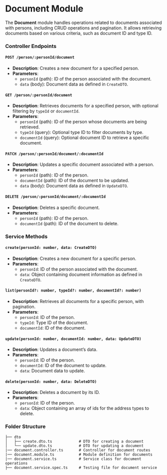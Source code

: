 # Document Module

The **Document** module handles operations related to documents associated with persons, including CRUD operations and pagination. It allows retrieving documents based on various criteria, such as document ID and type ID.

### Controller Endpoints

#### `POST /person/:personId/document`

- **Description**: Creates a new document for a specified person.
- **Parameters**:
  - `personId` (path): ID of the person associated with the document.
  - `data` (body): Document data as defined in `CreateDTO`.

#### `GET /person/:personId/document`

- **Description**: Retrieves documents for a specified person, with optional filtering by `typeId` or `documentId`.
- **Parameters**:
  - `personId` (path): ID of the person whose documents are being retrieved.
  - `typeId` (query): Optional type ID to filter documents by type.
  - `documentId` (query): Optional document ID to retrieve a specific document.

#### `PATCH /person/:personId/document/:documentId`

- **Description**: Updates a specific document associated with a person.
- **Parameters**:
  - `personId` (path): ID of the person.
  - `documentId` (path): ID of the document to be updated.
  - `data` (body): Document data as defined in `UpdateDTO`.

#### `DELETE /person/:personId/document/:documentId`

- **Description**: Deletes a specific document.
- **Parameters**:
  - `personId` (path): ID of the person.
  - `documentId` (path): ID of the document to delete.

### Service Methods

#### `create(personId: number, data: CreateDTO)`

- **Description**: Creates a new document for a specific person.
- **Parameters**:
  - `personId`: ID of the person associated with the document.
  - `data`: Object containing document information as defined in `CreateDTO`.

#### `list(personId?: number, typeId?: number, documentId?: number)`

- **Description**: Retrieves all documents for a specific person, with pagination.
- **Parameters**:
  - `personId`: ID of the person.
  - `typeId`: Type ID of the document.
  - `documentId`: ID of the document.

#### `update(personId: number, documentId: number, data: UpdateDTO)`

- **Description**: Updates a document’s data.
- **Parameters**:
  - `personId`: ID of the person.
  - `documentId`: ID of the document to update.
  - `data`: Document data to update.

#### `delete(personId: number, data: DeleteDTO)`

- **Description**: Deletes a document by its ID.
- **Parameters**:
  - `personId`: ID of the person.
  - `data`: Object containing an array of ids for the address types to delete.

### Folder Structure

```plaintext
├── dto
│   ├── create.dto.ts            # DTO for creating a document
│   └── update.dto.ts            # DTO for updating a document
|── document.controller.ts       # Controller for document routes
|── document.module.ts           # Module definition for documents
|── document.service.ts          # Service class for document operations
├── document.service.spec.ts     # Testing file for document service
```
